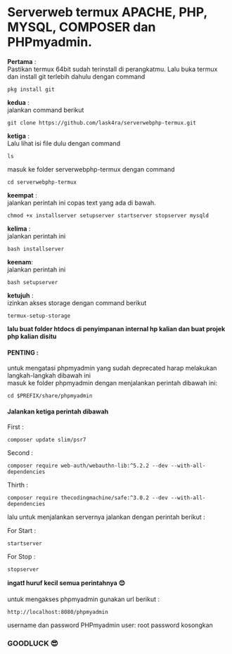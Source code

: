 <h1>Serverweb termux APACHE, PHP, MYSQL, COMPOSER dan PHPmyadmin.</h1>

**Pertama** : <br>
Pastikan termux 64bit sudah terinstall di perangkatmu. Lalu buka termux dan install git terlebih dahulu dengan command
```text
pkg install git
```


**kedua** :<br>
jalankan command berikut
```text
git clone https://github.com/lask4ra/serverwebphp-termux.git
```

**ketiga** :<br>
Lalu lihat isi file dulu dengan command <br>
```text
ls
```
masuk ke folder serverwebphp-termux dengan command 
```text
cd serverwebphp-termux
```

**keempat** :<br>
jalankan perintah ini copas text yang ada di bawah.
```text
chmod +x installserver setupserver startserver stopserver mysqld
```

**kelima** : <br>
jalankan perintah ini
```text
bash installserver
```

**keenam**: <br>
jalankan perintah ini
```text
bash setupserver
```

**ketujuh** :<br>
izinkan akses storage dengan command berikut
```text
termux-setup-storage
```

**lalu buat folder htdocs di penyimpanan internal hp kalian dan buat projek php kalian disitu**

<h4>PENTING :</h4>
untuk mengatasi phpmyadmin yang sudah deprecated harap melakukan langkah-langkah dibawah ini<br>
masuk ke folder phpmyadmin dengan menjalankan perintah dibawah ini:
<br>

```text
cd $PREFIX/share/phpmyadmin
```

<h4>Jalankan ketiga perintah dibawah</h4>

First :
```text
composer update slim/psr7
```
Second :
```text
composer require web-auth/webauthn-lib:^5.2.2 --dev --with-all-dependencies
```
Thirth :
```text
composer require thecodingmachine/safe:^3.0.2 --dev --with-all-dependencies
```



lalu untuk menjalankan servernya jalankan dengan perintah berikut :

For Start :
```text
startserver
```
For Stop :
```text
stopserver
```

**ingat❗ huruf kecil semua perintahnya 😊**

untuk mengakses phpmyadmin gunakan url berikut :
```text
http://localhost:8080/phpmyadmin
```
username dan password PHPmyadmin
user: root
password kosongkan

<h3>GOODLUCK 😎</h3>
